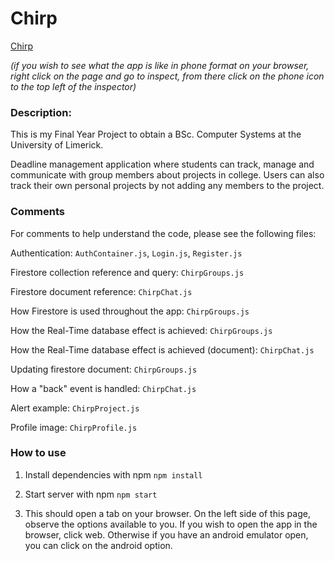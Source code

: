 # Chirp

[Chirp](https://dylank09.github.io/chirp/)

_(if you wish to see what the app is like in phone format on your browser, right click on the page and go to inspect, from there click on the phone icon to the top left of the inspector)_

### Description:

This is my Final Year Project to obtain a BSc. Computer Systems at the University of Limerick.

Deadline management application where students can track, manage and communicate with group members about projects in college.
Users can also track their own personal projects by not adding any members to the project.

### Comments

For comments to help understand the code, please see the following files:

Authentication: `AuthContainer.js`, `Login.js`, `Register.js`

Firestore collection reference and query: `ChirpGroups.js`

Firestore document reference: `ChirpChat.js`

How Firestore is used throughout the app: `ChirpGroups.js`

How the Real-Time database effect is achieved: `ChirpGroups.js`

How the Real-Time database effect is achieved (document): `ChirpChat.js`

Updating firestore document: `ChirpGroups.js`

How a "back" event is handled: `ChirpChat.js`

Alert example: `ChirpProject.js`

Profile image: `ChirpProfile.js`

### How to use

1. Install dependencies with npm
   `npm install`

2. Start server with npm
   `npm start`

3. This should open a tab on your browser. On the left side of this page, observe the options available to you. If you wish to open the app in the browser, click web. Otherwise if you have an android emulator open, you can click on the android option.
